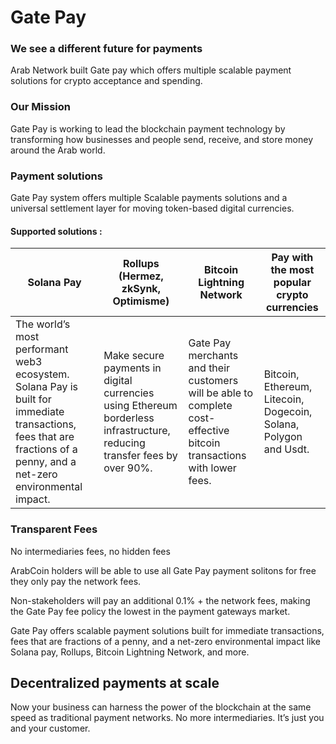 # Gate Pay

### We see a different future for payments

Arab Network built Gate pay which offers multiple scalable payment solutions for crypto acceptance and spending.

### Our Mission

Gate Pay is working to lead the blockchain payment technology by transforming how businesses and people send, receive, and store money around the Arab world.

### Payment solutions

Gate Pay system offers multiple Scalable payments solutions and a universal settlement layer for moving token-based digital currencies.

#### Supported solutions :

| Solana Pay                                                                                                                                                           | Rollups (Hermez, zkSynk, Optimisme)                                                                                      | Bitcoin Lightning Network                                                                                            | Pay with the most popular crypto currencies                      |
| -------------------------------------------------------------------------------------------------------------------------------------------------------------------- | ------------------------------------------------------------------------------------------------------------------------ | -------------------------------------------------------------------------------------------------------------------- | ---------------------------------------------------------------- |
| The world’s most performant web3 ecosystem. Solana Pay is built for immediate transactions, fees that are fractions of a penny, and a net-zero environmental impact. | Make secure payments in digital currencies using Ethereum borderless infrastructure, reducing transfer fees by over 90%. | Gate Pay merchants and their customers will be able to complete cost-effective bitcoin transactions with lower fees. | Bitcoin, Ethereum, Litecoin, Dogecoin, Solana, Polygon and Usdt. |

### Transparent Fees

No intermediaries fees, no hidden fees

ArabCoin holders will be able to use all Gate Pay payment solitons for free they only pay the network fees.

Non-stakeholders will pay an additional 0.1% + the network fees, making the Gate Pay fee policy the lowest in the payment gateways market.

Gate Pay offers scalable payment solutions built for immediate transactions, fees that are fractions of a penny, and a net-zero environmental impact like Solana pay, Rollups, Bitcoin Lightning Network, and more.

## **Decentralized payments at scale**

Now your business can harness the power of the blockchain at the same speed as traditional payment networks. No more intermediaries. It’s just you and your customer.
